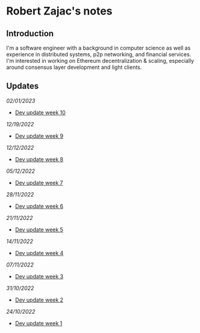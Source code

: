 # Robert Zajac's notes

## Introduction
I'm a software engineer with a background in computer science as well as experience in distributed systems, p2p networking, and financial services. I'm interested in working on Ethereum decentralization & scaling, especially around consensus layer development and light clients.

## Updates

*02/01/2023*

- [Dev update week 10](https://hackmd.io/@robzajac/ryaaKboti)

*12/19/2022*

- [Dev update week 9](https://hackmd.io/@robzajac/H1YznGCdi)

*12/12/2022*

- [Dev update week 8](https://hackmd.io/@robzajac/r1S-vkHuo)

*05/12/2022*

- [Dev update week 7](https://hackmd.io/@robzajac/B1HvvohDi)

*28/11/2022*

- [Dev update week 6](https://hackmd.io/@robzajac/SkfLdMfws)

*21/11/2022*

- [Dev update week 5](https://hackmd.io/@robzajac/S1lQKgYLi)

*14/11/2022*

- [Dev update week 4](https://hackmd.io/@robzajac/HJ8Pg0yIs)

*07/11/2022*

- [Dev update week 3](https://hackmd.io/@robzajac/BypAM9LSi)

*31/10/2022*

- [Dev update week 2](https://hackmd.io/@robzajac/ByP9pGpEi)

*24/10/2022*

- [Dev update week 1](https://hackmd.io/@robzajac/Hyj2DkV4j)
